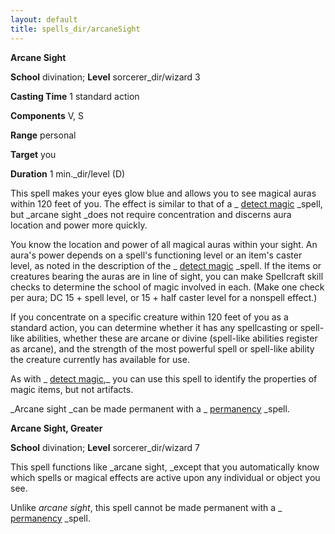 ```yaml
---
layout: default
title: spells_dir/arcaneSight
---
```

 **Arcane Sight**

**School** divination; **Level** sorcerer_dir/wizard 3

**Casting Time** 1 standard action

**Components** V, S

**Range** personal

**Target** you

**Duration** 1 min._dir/level (D)

This spell makes your eyes glow blue and allows you to see magical auras within 120 feet of you. The effect is similar to that of a _ [detect magic](../detectMagic#_detect-magic) _spell, but _arcane sight _does not require concentration and discerns aura location and power more quickly.

You know the location and power of all magical auras within your sight. An aura's power depends on a spell's functioning level or an item's caster level, as noted in the description of the _ [detect magic](../detectMagic#_detect-magic) _spell. If the items or creatures bearing the auras are in line of sight, you can make Spellcraft skill checks to determine the school of magic involved in each. (Make one check per aura; DC 15 + spell level, or 15 + half caster level for a nonspell effect.)

If you concentrate on a specific creature within 120 feet of you as a standard action, you can determine whether it has any spellcasting or spell-like abilities, whether these are arcane or divine (spell-like abilities register as arcane), and the strength of the most powerful spell or spell-like ability the creature currently has available for use.

As with _ [detect magic](../detectMagic#_detect-magic),_ you can use this spell to identify the properties of magic items, but not artifacts.

_Arcane sight _can be made permanent with a _ [permanency](../permanency#_permanency) _spell.

**Arcane Sight, Greater**

**School** divination; **Level** sorcerer_dir/wizard 7

This spell functions like _arcane sight, _except that you automatically know which spells or magical effects are active upon any individual or object you see.

Unlike _arcane sight_, this spell cannot be made permanent with a _ [permanency](../permanency#_permanency) _spell.

